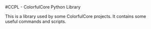 #CCPL - ColorfulCore Python Library

This is a library used by some ColorfulCore projects. It contains some useful commands and scripts.